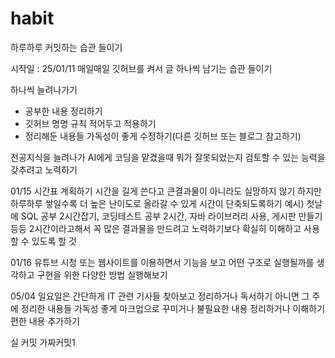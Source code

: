 # habit
하루하루 커밋하는 습관 들이기

시작일 : 25/01/11
매일매일 깃허브를 켜서 글 하나씩 남기는 습관 들이기

하나씩 늘려나가기
- 공부한 내용 정리하기
- 깃허브 명명 규칙 적어두고 적용하기
- 정리해둔 내용들 가독성이 좋게 수정하기(다른 깃허브 또는 블로그 참고하기)

전공지식을 늘려나가 AI에게 코딩을 맡겼을때 뭐가 잘못되었는지 검토할 수 있는 능력을 갖추려고 노력하기

01/15
시간표 계획하기
시간을 길게 쓴다고 큰결과물이 아니라도 실망하지 않기
하지만 하루하루 쌓일수록 더 높은 난이도로 올라갈 수 있게 시간이 단축되도록하기
예시) 첫날에 SQL 공부 2시간잡기, 코딩테스트 공부 2시간, 자바 라이브러리 사용, 게시판 만들기 등등
2시간이라고해서 꼭 많은 결과물을 만드려고 노력하기보다 확실히 이해하고 사용할 수 있도록 할 것

01/16
유튜브 시청 또는 웹사이트를 이용하면서 기능을 보고 어떤 구조로 실행될까를 생각하고 구현을 위한 다양한 방법 실행해보기




05/04 
일요일은 간단하게 IT 관련 기사들 찾아보고 정리하거나 독서하기
아니면 그 주에 정리한 내용들 가독성 좋게 마크업으로 꾸미거나 불필요한 내용 정리하거나 이해하기 편한 내용 추가하기

실
커밋
가짜커밋1
